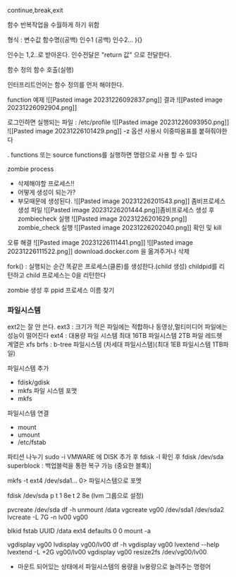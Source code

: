 
continue,break,exit

함수
반복작업을 수월하게 하기 위함

형식 : 변수값 함수명((공백) 인수1 (공백) 인수2... ){}

인수는 $1,$2..로 받아온다.
인수전달은 "return 값" 으로 전달한다.

함수 정의
함수 호출(실행)

인터프리트언어는 함수 정의를 먼저 해야한다.

function 예제
![[Pasted image 20231226092837.png]]
결과
![[Pasted image 20231226092904.png]]

로그인하면 실행되는 파일 : /etc/profile
![[Pasted image 20231226093950.png]]
![[Pasted image 20231226101429.png]]
-z 옵션 사용시 이중따옴표를 붙혀줘야한다

. functions 또는 source functions를 실행하면 명령으로 사용 할 수 있다

zombie process
- 삭제해야할 프로세스!!
- 어떻게 생성이 되는가?
- 부모때문에 생성된다.
![[Pasted image 20231226201543.png]] 
좀비프로세스 생성 파일
![[Pasted image 20231226201444.png]]좀비프로세스 생성 후 zombiecheck 실행
![[Pasted image 20231226201629.png]]
zombie_check 실행
![[Pasted image 20231226202040.png]]
확인 및 kill


오류 해결
![[Pasted image 20231226111441.png]]
![[Pasted image 20231226111522.png]]
download.docker.com 을 옮겨주거나 삭제

fork() : 실행되는 순간 똑같은 프로세스(클론)를 생성한다.(child 생성) childpid를 리턴하고 child 프로세스는 0을 리턴한다 

zombie 생성 후 ppid 프로세스 이름 찾기

### 파일시스템

ext2는 잘 안 쓴다.
ext3 : 크기가 적은 파일에는 적합하나 동영상,멀티미디어 파일에는 성능이 떨어진다
ext4 : 대용량 파일 시스템 최대 16TB 파일시스템 2TB 파일
레드헷 계열은 xfs 
brfs : b-tree 파일시스템 (차세대 파일시스템)(최대 1EB 파일시스템 1TB파일)

파일시스템 추가
- fdisk/gdisk
- mkfs
파일 시스템 포맷
- mkfs

파일시스템 연결
- mount
- umount
- /etc/fstab


파티션 나누기
sudo -i
VMWARE 에 DISK 추가 후 fdisk -l
확인 후 fdisk /dev/sda
superblock : 백업블럭을 통한 복구 가능 (중요한 블록)]

mkfs -t ext4 /dev/sda1... 0> 파일시스템으로 포멧


fdisk /dev/sda
p
t
1
8e
t
2
8e (lvm 그룹으로 설정)

pvcreate /dev/sda
df -h
unmount /data
vgcreate vg00 /dev/sda1 /dev/sda2
lvcreate -L 7G -n lv00 vg00

blkid 
fstab
UUID /data ext4 defaults 0 0
mount -a

vgdisplay vg00
lvdisplay vg00/lv00
df -h
vgdisplay vg00
lvextend --help
lvextend -L +2G vg00/lv00
vgdisplay vg00
resize2fs /dev/vg00/lv00
- 마운트 되어있는 상태에서 파일시스템의 용량을 lv용량으로 늘려주는 명령어
